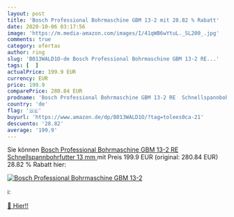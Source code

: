 ```yaml
---
layout: post
title: 'Bosch Professional Bohrmaschine GBM 13-2 mit 28.82 % Rabatt'
date: 2020-10-06 03:17:56
image: 'https://m.media-amazon.com/images/I/41qWB6wYtuL._SL200_.jpg'
comments: true
category: ofertas
author: ring
slug: 'B013WALD1O-de Bosch Professional Bohrmaschine GBM 13-2 RE...'
tags: [  ]
actualPrice: 199.9 EUR
currency: EUR
price: 199.9
comparePrice: 280.84 EUR
prodname: 'Bosch Professional Bohrmaschine GBM 13-2 RE  Schnellspannbohrfutter 13 mm '
country: 'de'
flag: '🇩🇪'
buyurl: 'https://www.amazon.de/dp/B013WALD1O/?tag=tolees0ca-21'
descuento: '28.82'
average: '199.9'
---
```


Sie können [Bosch Professional Bohrmaschine GBM 13-2 RE  Schnellspannbohrfutter 13 mm ](https://www.amazon.de/dp/B013WALD1O/?tag=tolees0ca-21) mit Preis 199.9 EUR (original: 280.84 EUR) 28.82 % Rabatt hier:

[![Bosch Professional Bohrmaschine GBM 13-2](https://m.media-amazon.com/images/I/41qWB6wYtuL._SL200_.jpg)](https://www.amazon.de/dp/B013WALD1O/?tag=tolees0ca-21)

ℹ️:


[🛒 Hier!!](https://www.amazon.de/dp/B013WALD1O/?tag=tolees0ca-21)
